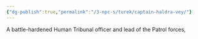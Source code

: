 ```yaml
---
{"dg-publish":true,"permalink":"/3-npc-s/turek/captain-haldra-vey/"}
---
```



A battle-hardened Human Tribunal officer and lead of the Patrol forces, 